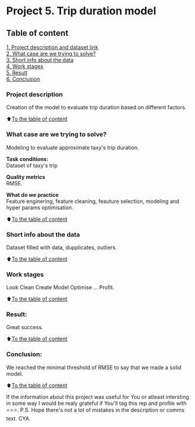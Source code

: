 # Project 5. Trip duration model

## Table of content
[1. Project description and dataset link](README.md#Project-description)  
[2. What case are we trying to solve?](README.md#What-case-are-we-trying-to-solve?)  
[3. Short info about the data](README.md#Short-info-about-the-data)  
[4. Work stages](README.md#Work-stages)  
[5. Result](README.md#Result)    
[6. Conclusion](README.md#Conclusion) 

### Project description    
Creation of the model to evaluate trip duration based on different factors.

:arrow_up:[To the table of content](README.md#Table_of_content)


### What case are we trying to solve?    
Modeling to evaluate approximate taxy's trip duration.

**Task conditions:**  
Dataset of taxy's trip

**Quality metrics**     
RMSE.

**What do we practice**     
Feature enginering, feature cleaning, feauture selection, modeling and hyper params optimisation.

:arrow_up:[To the table of content](README.md#Table_of_content)

### Short info about the data
Dataset filled with data, dupplicates, outliers.
  
:arrow_up:[To the table of content](README.md#Table_of_content)


### Work stages 
Look
Clean
Create
Model
Optimise
...
Profit.

:arrow_up:[To the table of content](README.md#Table_of_content)


### Result:  
Great success.

:arrow_up:[To the table of content](README.md#Table_of_content)


### Conclusion:  
We reached the minimal threshold of RMSE to say that we made a solid model. 

:arrow_up:[To the table of content](README.md#Table_of_content)



If the information about this project was useful for You or atleast intersting in some way I would be realy grateful if You'll tag this rep and profile with ⭐️⭐️⭐️. P.S. Hope there's not a lot of mistakes in the description or comms text. CYA.